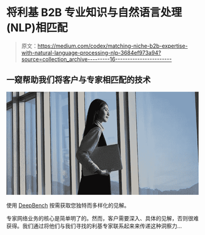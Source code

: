 # 将利基 B2B 专业知识与自然语言处理(NLP)相匹配

> 原文：<https://medium.com/codex/matching-niche-b2b-expertise-with-natural-language-processing-nlp-3684ef973a94?source=collection_archive---------16----------------------->

## 一窥帮助我们将客户与专家相匹配的技术

![](img/fddafa3f5f5edfe433de38f93484a8b7.png)

使用 [DeepBench](https://deepbench.io/) 按需获取您独特而多样化的见解。

专家网络业务的核心是简单明了的。然而，客户需要深入、具体的见解，否则很难获得。我们通过将他们与我们寻找的利基专家联系起来来传递这种洞察力…